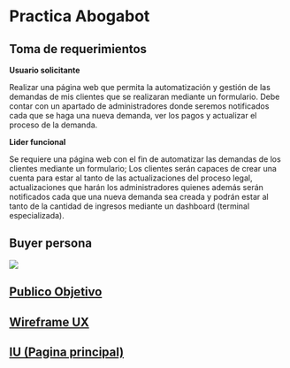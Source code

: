 # Practica Abogabot
## Toma de requerimientos

**Usuario solicitante** 

Realizar una página web que permita la automatización y gestión de las demandas de mis clientes que se realizaran mediante un formulario. Debe contar con un apartado de administradores donde seremos notificados cada que se haga una nueva demanda, ver los pagos y actualizar el proceso de la demanda.

**Lider funcional**

Se requiere una página web con el fin de automatizar las demandas de los clientes mediante un formulario; Los clientes serán capaces de crear una cuenta para estar al tanto de las actualizaciones del proceso legal, actualizaciones que harán los administradores quienes además serán notificados cada que una nueva demanda sea creada y podrán estar al tanto de la cantidad de ingresos mediante un dashboard (terminal especializada).
## Buyer persona
![](https://bl6pap004files.storage.live.com/y4ma3sSKce3sfzXkh4c07vEUpLAnSpZ_UFkf1IXQlv48Nd34npHieS7nKFO-KLW6fp5Y_LN4VwqJP-9PG8xoZBAI9bap-P8yszTfKQ6iU9fpZI1Q3605ICBejcdYA_RTOMozOKwnvBlk6XcDJXtencxy7N-XiONEiqpOBOvzdxR6ZAhInkO4cgOk51uCHKGjalaPNpA4-8uzrwCdq9gBnTV7B9-zOtqAynQmOP6OwyGTIA?encodeFailures=1&width=869&height=573)
## [Publico Objetivo](https://miro.com/app/board/uXjVPQ6TRo4=/?share_link_id=353220829141)
## [Wireframe UX](https://miro.com/app/board/uXjVPRJ_Ma0=/?share_link_id=193962046138) 
## [IU (Pagina principal)](https://www.canva.com/design/DAFPI-jIPL0/yKEClCy4YMgk3sv-G_LJzA/view?utm_content=DAFPI-jIPL0&utm_campaign=designshare&utm_medium=link&utm_source=publishsharelink)
